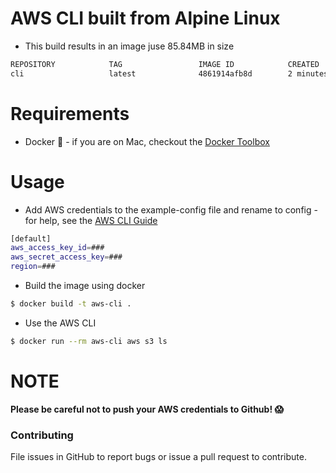 # AWS CLI built from Alpine Linux

- This build results in an image juse 85.84MB in size
```bash
REPOSITORY            TAG                 IMAGE ID            CREATED             VIRTUAL SIZE
cli                   latest              4861914afb8d        2 minutes ago       85.84 MB
```

# Requirements

- Docker :whale: - if you are on Mac, checkout the [Docker Toolbox](http://docs.docker.com/mac/step_one/)

# Usage

- Add AWS credentials to the example-config file and rename to config - for help, see the [AWS CLI Guide](http://docs.aws.amazon.com/cli/latest/userguide/cli-chap-getting-started.html#cli-config-file)
```bash
[default]
aws_access_key_id=###
aws_secret_access_key=###
region=###
```
- Build the image using docker
```bash
$ docker build -t aws-cli .
```
- Use the AWS CLI
```bash
$ docker run --rm aws-cli aws s3 ls
```

# NOTE

**Please be careful not to push your AWS credentials to Github! :scream:**

### Contributing
File issues in GitHub to report bugs or issue a pull request to contribute.
